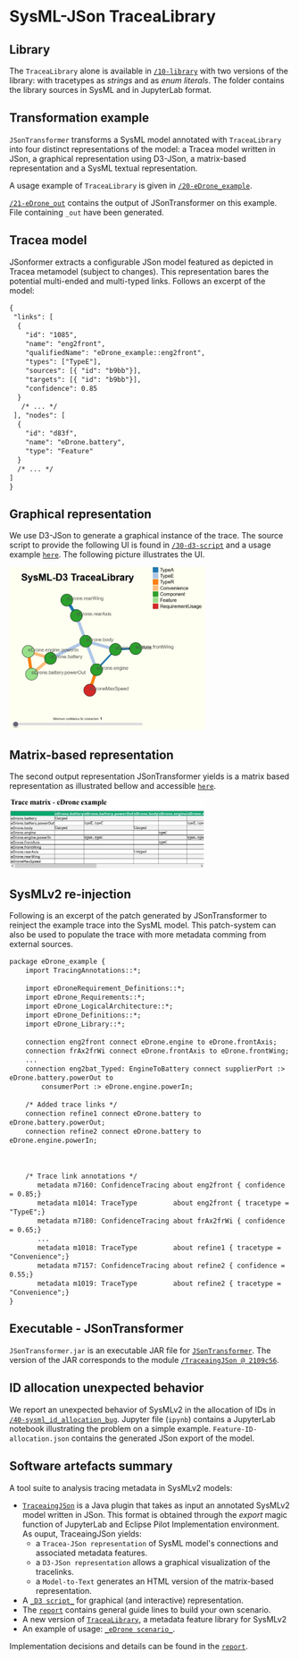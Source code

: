
# SysML-JSon TraceaLibrary

## Library

The `TraceaLibrary` alone is available in [`/10-library`](https://github.com/modelia/tracea/tree/master/4-sysml-json-transformer/10-library) with two versions of the library: with tracetypes as _strings_ and as _enum literals_. The folder contains the library sources in SysML and in JupyterLab format.

## Transformation example

`JSonTransformer` transforms a SysML model annotated with `TraceaLibrary` into four distinct representations of the model: a Tracea model written in JSon, a graphical representation using D3-JSon, a matrix-based representation and a SysML textual representation.

A usage example of `TraceaLibrary` is given in [`/20-eDrone_example`](https://github.com/modelia/tracea/tree/master/4-sysml-json-transformer/20-eDrone_example).

[`/21-eDrone_out`](https://github.com/modelia/tracea/tree/master/4-sysml-json-transformer/21-eDrone_out) contains the output of JSonTransformer on this example. File containing `_out` have been generated.

## Tracea model

JSonformer extracts a configurable JSon model featured as depicted in Tracea metamodel (subject to changes). This representation bares the potential multi-ended and multi-typed links. Follows an excerpt of the model:

```sysml
{
 "links": [
  { 
    "id": "1085", 
    "name": "eng2front", 
    "qualifiedName": "eDrone_example::eng2front", 
    "types": ["TypeE"], 
    "sources": [{ "id": "b9bb"}],
    "targets": [{ "id": "b9bb"}], 
    "confidence": 0.85
  }
   /* ... */
 ], "nodes": [
  { 
    "id": "d83f", 
    "name": "eDrone.battery", 
    "type": "Feature"
  }
  /* ... */
]
}
```

## Graphical representation

We use D3-JSon to generate a graphical instance of the trace. The source script to provide the following UI is found in [`/30-d3-script`](https://github.com/modelia/tracea/tree/master/4-sysml-json-transformer/30-d3-script) and a usage example [`here`](http://www-ens.iro.umontreal.ca/~batotedo/tracea/v1/). The following picture illustrates the UI.

<img src="https://github.com/modelia/tracea/blob/master/4-sysml-json-transformer/imgs/visualization1.jpg" alt="Graph visualization" width="350"/>

## Matrix-based representation

The second output representation JSonTransformer yields is a matrix based representation as illustrated bellow and accessible [`here`](http://www-ens.iro.umontreal.ca/~batotedo/tracea/v1/eDrone_example_out.html).

<img src="https://github.com/modelia/tracea/blob/master/4-sysml-json-transformer/imgs/tracematrix1.jpg" alt="Matrix-based representation" width="350"/>

## SysMLv2 re-injection

Following is an excerpt of the patch generated by JSonTransformer to reinject the example trace into the SysML model. This patch-system can also be used to populate the trace with more metadata comming from external sources.

```SysML
package eDrone_example {
	import TracingAnnotations::*;
    
    import eDroneRequirement_Definitions::*;
    import eDrone_Requirements::*;
    import eDrone_LogicalArchitecture::*;
    import eDrone_Definitions::*;
    import eDrone_Library::*;

    connection eng2front connect eDrone.engine to eDrone.frontAxis;
    connection frAx2frWi connect eDrone.frontAxis to eDrone.frontWing;
    ...   
    connection eng2bat_Typed: EngineToBattery connect supplierPort :> eDrone.battery.powerOut to 
        consumerPort :> eDrone.engine.powerIn;
    
    /* Added trace links */
    connection refine1 connect eDrone.battery to eDrone.battery.powerOut;
    connection refine2 connect eDrone.battery to eDrone.engine.powerIn;
    
    
    
    /* Trace link annotations */
       metadata m7160: ConfidenceTracing about eng2front { confidence = 0.85;}
       metadata m1014: TraceType         about eng2front { tracetype = "TypeE";}
       metadata m7180: ConfidenceTracing about frAx2frWi { confidence = 0.65;}
       ...
       metadata m1018: TraceType         about refine1 { tracetype = "Convenience";}
       metadata m7157: ConfidenceTracing about refine2 { confidence = 0.55;}
       metadata m1019: TraceType         about refine2 { tracetype = "Convenience";}
}

```

## Executable - JSonTransformer

`JSonTransformer.jar` is an executable JAR file for [`JSonTransformer`](https://github.com/ebatot/TraceaingJson). The version of the JAR corresponds to the module [`/TraceaingJSon @ 2109c56`](https://github.com/ebatot/TraceaingJson/tree/2109c562598807b8b7797af3b9dd5f54fc5c5202).

## ID allocation unexpected behavior

We report an unexpected behavior of SysMLv2 in the allocation of IDs in [`/40-sysml_id_allocation_bug`](https://github.com/modelia/tracea/tree/master/4-sysml-json-transformer/40-sysml_id_allocation_bug). Jupyter file (`ipynb`) contains a JupyterLab notebook illustrating the problem on a simple example. `Feature-ID-allocation.json` contains the generated JSon export of the model.

## Software artefacts summary

A tool suite to analysis tracing metadata in SysMLv2 models:

* [`TraceaingJSon`]('https://github.com/ebatot/TraceaingJson') is a Java plugin that takes as input an annotated SysMLv2 model written in JSon. This format is obtained through the _export_ magic function of JupyterLab and Eclipse Pilot Implementation environment. As ouput, TraceaingJSon yields:
  * a `Tracea-JSon representation` of SysML model's connections and associated metadata features.
  * a `D3-JSon representation` allows a graphical visualization of the tracelinks.
  * a `Model-to-Text` generates an HTML version of the matrix-based representation.
* A [`_D3 script_`](http://www-ens.iro.umontreal.ca/~batotedo/tracea/v1/) for graphical (and interactive) representation.
* The [`report`](https://github.com/modelia/tracea/blob/master/8-reports/Tracea_Deliverable_5_CEA.pdf) contains general guide lines to build your own scenario.
* A new version of [`TraceaLibrary`](https://github.com/modelia/tracea/tree/master/4-sysml-json-transformer/10-library), a metadata feature library for SysMLv2
* An example of usage: [`_eDrone scenario_`](https://github.com/modelia/tracea/tree/master/4-sysml-json-transformer/20-eDrone_example).

Implementation decisions and details can be found in the [`report`](https://github.com/modelia/tracea/blob/master/8-reports/Tracea_Deliverable_5_CEA.pdf).
